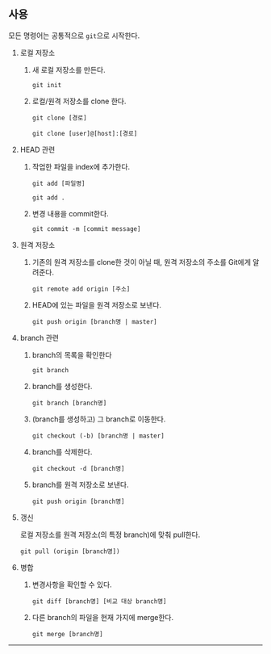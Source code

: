 ## 사용

모든 명령어는 공통적으로 `git`으로 시작한다.

1. 로컬 저장소

   1. 새 로컬 저장소를 만든다.

      ```
      git init
      ```

   2. 로컬/원격 저장소를 clone 한다.

      ```
      git clone [경로]
      ```

      ```
      git clone [user]@[host]:[경로]
      ```

2. HEAD 관련

   1. 작업한 파일을 index에 추가한다.

      ```
      git add [파일명]
      ```

      ```
      git add .
      ```

   2. 변경 내용을 commit한다.

      ```
      git commit -m [commit message]
      ```

3. 원격 저장소

   1. 기존의 원격 저장소를 clone한 것이 아닐 때, 원격 저장소의 주소를 Git에게 알려준다.

      ```
      git remote add origin [주소]
      ```

   2. HEAD에 있는 파일을 원격 저장소로 보낸다.

      ```
      git push origin [branch명 | master]
      ```

4. branch 관련

   1. branch의 목록을 확인한다

      ```
      git branch
      ```

   2. branch를 생성한다.

      ```
      git branch [branch명]
      ```

   3. (branch를 생성하고) 그 branch로 이동한다.

      ```
      git checkout (-b) [branch명 | master]
      ```

   4. branch를 삭제한다.

      ```
      git checkout -d [branch명]
      ```

   5. branch를 원격 저장소로 보낸다.

      ```
      git push origin [branch명]
      ```

5. 갱신

   로컬 저장소를 원격 저장소(의 특정 branch)에 맞춰 pull한다.

   ```
   git pull (origin [branch명])
   ```

6. 병합

   1. 변경사항을 확인할 수 있다.

      ```
      git diff [branch명] [비교 대상 branch명]
      ```

   2. 다른 branch의 파일을 현재 가지에 merge한다.

      ```
      git merge [branch명]
      ```

---
